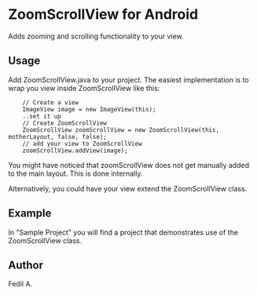# ZoomScrollView for Android
Adds zooming and scrolling functionality to your view.
## Usage 
Add ZoomScrollView.java to your project.
The easiest implementation is to wrap you view inside ZoomScrollView like this:

        // Create a view
        ImageView image = new ImageView(this);
        ..set it up
        // Create ZoomScrollView
        ZoomScrollView zoomScrollView = new ZoomScrollView(this, motherLayout, false, false);
        // add your view to ZoomScrollView
        zoomScrollView.addView(image);
You might have noticed that zoomScrollView does not get manually added to the main layout. This is done internally.

Alternatively, you could have your view extend the ZoomScrollView class.
## Example
In "Sample Project" you will find a project that demonstrates use of the ZoomScrollView class.
## Author
Fedil A.
